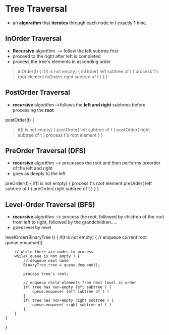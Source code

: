 # Tree Traversal
* an **algorathm** that **iterates** through each node in t exactly **1** time.

## InOrder Traversal
* **Recursive** algorithm --> follow the left subtree first
* proceed to the right after left is completed
* process the tree's elements in ascending order

> inOrder(t) {
    if(t is not empty) {
        inOrder( left subtree of t )
        process t's root element
        inOrder( right subtree of t )
    } 
} 


## PostOrder Traversal
* **recursive** algorithm-->follows the **left and right** subtrees before processing the **root**

postOrder(t) {
>   if(t is not empty) {
        postOrder( left subtree of t )
        postOrder( right subtree of t )
        process t's root element
    } 
> } 


## PreOrder Traversal (DFS)
* **recursive** algorithm --> processes the root and then performs preorder of the left and right 
* goes as deeply to the left

preOrder(t) {
    if(t is not empty) {
        process t's root element
        preOrder( left subtree of t )
        preOrder( right subtree of t )
    } 
} 


## Level-Order Traversal (BFS)
* **recursive** algorithm --> process the root, followed by children of the root from left to right, followed by the grandchildren.....
* goes level by level

levelOrder(BinaryTree t) {
    if(t is not empty) {
        // enqueue current root
        queue.enqueue(t)
        
        // while there are nodes to process
        while( queue is not empty ) {
            // dequeue next node
            BinaryTree tree = queue.dequeue();
            
            process tree's root;
            
            // enqueue child elements from next level in order
            if( tree has non-empty left subtree ) {
                queue.enqueue( left subtree of t )
            }
            if( tree has non-empty right subtree ) {
                queue.enqueue( right subtree of t )
            }
        }
    } 
} 
           
 
